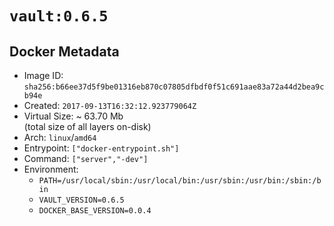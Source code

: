 # `vault:0.6.5`

## Docker Metadata

- Image ID: `sha256:b66ee37d5f9be01316eb870c07805dfbdf0f51c691aae83a72a44d2bea9cb94e`
- Created: `2017-09-13T16:32:12.923779064Z`
- Virtual Size: ~ 63.70 Mb  
  (total size of all layers on-disk)
- Arch: `linux`/`amd64`
- Entrypoint: `["docker-entrypoint.sh"]`
- Command: `["server","-dev"]`
- Environment:
  - `PATH=/usr/local/sbin:/usr/local/bin:/usr/sbin:/usr/bin:/sbin:/bin`
  - `VAULT_VERSION=0.6.5`
  - `DOCKER_BASE_VERSION=0.0.4`
